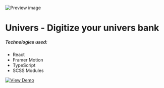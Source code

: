 ![Preview image](https://i.imgur.com/0qYu4rU.png)
# Univers - Digitize your univers bank
##### Technologies used:
- React
- Framer Motion
- TypeScript
- SCSS Modules

[![View Demo](https://i.imgur.com/xLEeG6k.png)](https://react-univers.vercel.app/)
